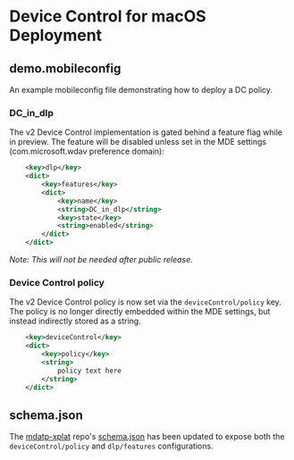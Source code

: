 # Device Control for macOS Deployment

## demo.mobileconfig

An example mobileconfig file demonstrating how to deploy a DC policy.

### DC_in_dlp

The v2 Device Control implementation is gated behind a feature flag while in preview.  The feature will be disabled unless set in the MDE settings (com.microsoft.wdav preference domain):

```xml
    <key>dlp</key>
    <dict>
        <key>features</key>
        <dict>
            <key>name</key>
            <string>DC_in_dlp</string>
            <key>state</key>
            <string>enabled</string>
        </dict>
    </dict>
```

_Note: This will not be needed after public release._

### Device Control policy

The v2 Device Control policy is now set via the `deviceControl/policy` key.  The policy is no longer directly embedded within the MDE settings, but instead indirectly stored as a string.

```xml
    <key>deviceControl</key>
    <dict>
        <key>policy</key>
        <string>
            policy text here
        </string>
    </dict>
```

## schema.json

The [mdatp-xplat](https://github.com/microsoft/mdatp-xplat) repo's [schema.json](https://github.com/microsoft/mdatp-xplat/blob/master/macos/schema/schema.json) has been updated to expose both the `deviceControl/policy` and `dlp/features` configurations.